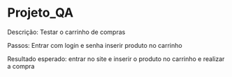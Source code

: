# Projeto_QA

Descrição: Testar o carrinho de compras

Passos: Entrar com login e senha
        inserir produto no carrinho
        
Resultado esperado: entrar no site e inserir o produto no carrinho e realizar a compra





